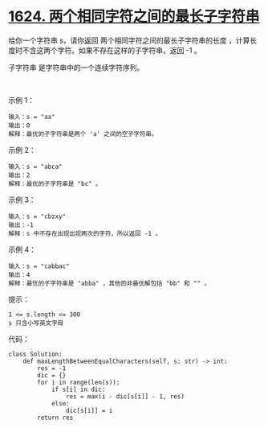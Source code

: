 # [1624. 两个相同字符之间的最长子字符串](https://leetcode.cn/problems/largest-substring-between-two-equal-characters/)

给你一个字符串 s，请你返回 两个相同字符之间的最长子字符串的长度 ，计算长度时不含这两个字符。如果不存在这样的子字符串，返回 -1 。

子字符串 是字符串中的一个连续字符序列。

 

示例 1：
```
输入：s = "aa"
输出：0
解释：最优的子字符串是两个 'a' 之间的空子字符串。
```
示例 2：
```
输入：s = "abca"
输出：2
解释：最优的子字符串是 "bc" 。
```
示例 3：
```
输入：s = "cbzxy"
输出：-1
解释：s 中不存在出现出现两次的字符，所以返回 -1 。
```
示例 4：
```
输入：s = "cabbac"
输出：4
解释：最优的子字符串是 "abba" ，其他的非最优解包括 "bb" 和 "" 。
```

提示：
```
1 <= s.length <= 300
s 只含小写英文字母
```

代码：
```python3
class Solution:
    def maxLengthBetweenEqualCharacters(self, s: str) -> int:
        res = -1
        dic = {}
        for i in range(len(s)):
            if s[i] in dic:
                res = max(i - dic[s[i]] - 1, res)
            else:
                dic[s[i]] = i
        return res
```